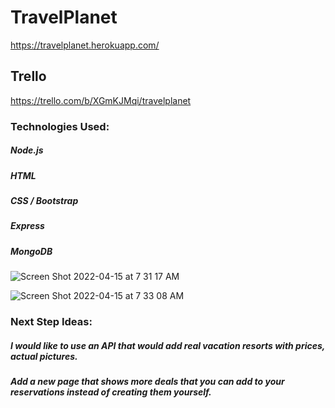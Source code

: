 # TravelPlanet
https://travelplanet.herokuapp.com/

## Trello
https://trello.com/b/XGmKJMqi/travelplanet



### Technologies Used:
##### Node.js
##### HTML
##### CSS / Bootstrap
##### Express
##### MongoDB



![Screen Shot 2022-04-15 at 7 31 17 AM](https://user-images.githubusercontent.com/93844738/163585917-3fef39f5-ce9f-469a-9805-995fc70bf0b4.png)



![Screen Shot 2022-04-15 at 7 33 08 AM](https://user-images.githubusercontent.com/93844738/163586127-c530516e-7e74-4c34-90f1-663b9e0e8464.png)


### Next Step Ideas:
##### I would like to use an API that would add real vacation resorts with prices, actual pictures.
##### Add a new page that shows more deals that you can add to your reservations instead of creating them yourself.
